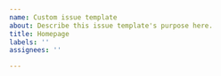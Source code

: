```yaml
---
name: Custom issue template
about: Describe this issue template's purpose here.
title: Homepage
labels: ''
assignees: ''

---
```



